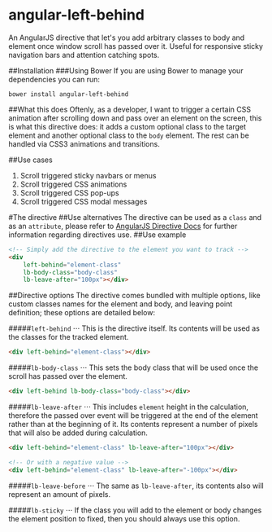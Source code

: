 # angular-left-behind

An AngularJS directive that let's you add arbitrary classes to body and element once window scroll has passed over it. Useful for responsive sticky navigation bars and attention catching spots.

##Installation
###Using Bower
If you are using Bower to manage your dependencies you can run:

`bower install angular-left-behind`

##What this does
Oftenly, as a developer, I want to trigger a certain CSS animation after scrolling down and pass over an element on the screen, this is what this directive does: it adds a custom optional class to the target element and another optional class to the `body` element. The rest can be handled via CSS3 animations and transitions.

##Use cases
1. Scroll triggered sticky navbars or menus
2. Scroll triggered CSS animations
3. Scroll triggered CSS pop-ups
4. Scroll triggered CSS modal messages

#The directive
##Use alternatives
The directive can be used as a `class` and as an `attribute`, please refer to [AngularJS Directive Docs](https://docs.angularjs.org/guide/directive) for further information regarding directives use.
##Use example
```html
<!-- Simply add the directive to the element you want to track -->
<div 
	left-behind="element-class" 
	lb-body-class="body-class" 
	lb-leave-after="100px"></div>
```

##Directive options
The directive comes bundled with multiple options, like custom classes names for the element and body, and leaving point definition; these options are detailed below:


#####`left-behind` 
⋅⋅⋅ This is the directive itself. Its contents will be used as the classes for the tracked element.

```html
<div left-behind="element-class"></div>
```


#####`lb-body-class`
⋅⋅⋅ This sets the body class that will be used once the scroll has passed over the element.

```html
<div left-behind lb-body-class="body-class"></div>
```


#####`lb-leave-after` 
⋅⋅⋅ This includes `element` height in the calculation, therefore the passed over event will be triggered at the end of the element rather than at the beginning of it. Its contents represent a number of pixels that will also be added during calculation.

```html
<div left-behind="element-class" lb-leave-after="100px"></div>

<!-- Or with a negative value -->
<div left-behind="element-class" lb-leave-after="-100px"></div>
```


#####`lb-leave-before`
⋅⋅⋅ The same as `lb-leave-after`, its contents also will represent an amount of pixels.

#####`lb-sticky`
⋅⋅⋅ If the class you will add to the element or body changes the element position to fixed, then you should always use this option.



